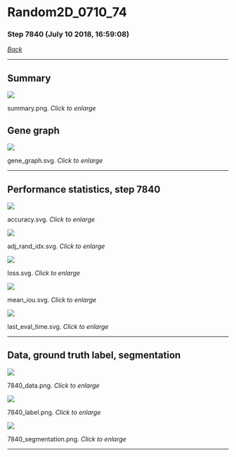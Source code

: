 # Random2D_0710_74

### Step 7840 (July 10 2018, 16:59:08)

[_Back_](..)

---

## Summary

<div class="images"><a href="media/summary.png"><img  src="media/summary.png" align="center"></a><p>summary.png. <i>Click to enlarge</i></p></div>

## Gene graph

<div class="images"><a href="media/gene_graph.svg"><img  src="media/gene_graph.svg" align="center"></a><p>gene_graph.svg. <i>Click to enlarge</i></p></div>

---

## Performance statistics, step 7840

<div class="images"><a href="media/accuracy.svg"><img class="mini" src="media/accuracy.svg" align="center"></a><p>accuracy.svg. <i>Click to enlarge</i></p></div>
<div class="images"><a href="media/adj_rand_idx.svg"><img class="mini" src="media/adj_rand_idx.svg" align="center"></a><p>adj_rand_idx.svg. <i>Click to enlarge</i></p></div>
<div class="images"><a href="media/loss.svg"><img class="mini" src="media/loss.svg" align="center"></a><p>loss.svg. <i>Click to enlarge</i></p></div>
<div class="images"><a href="media/mean_iou.svg"><img class="mini" src="media/mean_iou.svg" align="center"></a><p>mean_iou.svg. <i>Click to enlarge</i></p></div>
<div class="images"><a href="media/last_eval_time.svg"><img class="mini" src="media/last_eval_time.svg" align="center"></a><p>last_eval_time.svg. <i>Click to enlarge</i></p></div>

---

## Data, ground truth label, segmentation

<div class="images"><a href="media/7840_data.png"><img class="mini" src="media/7840_data.png" align="center"></a><p>7840_data.png. <i>Click to enlarge</i></p></div>
<div class="images"><a href="media/7840_label.png"><img class="mini" src="media/7840_label.png" align="center"></a><p>7840_label.png. <i>Click to enlarge</i></p></div>
<div class="images"><a href="media/7840_segmentation.png"><img class="mini" src="media/7840_segmentation.png" align="center"></a><p>7840_segmentation.png. <i>Click to enlarge</i></p></div>

---


